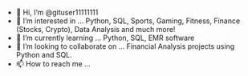 - 👋 Hi, I’m @gituser11111111
- 👀 I’m interested in ... Python, SQL, Sports, Gaming, Fitness, Finance (Stocks, Crypto), Data Analysis and much more! 
- 🌱 I’m currently learning ... Python, SQL, EMR software
- 💞️ I’m looking to collaborate on ... Financial Analysis projects using Python and SQL. 
- 📫 How to reach me ...

<!---
gituser11111111/gituser11111111 is a ✨ special ✨ repository because its `README.md` (this file) appears on your GitHub profile.
You can click the Preview link to take a look at your changes.
--->
